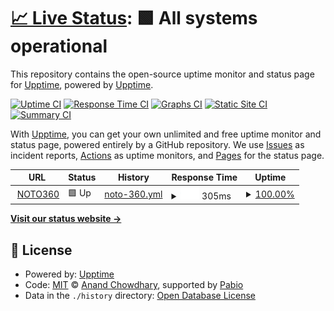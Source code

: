 # [📈 Live Status](https://upptime.github.io/upptime): <!--live status--> **🟩 All systems operational**

This repository contains the open-source uptime monitor and status page for [Upptime](https://upptime.js.org), powered by [Upptime](https://github.com/upptime/upptime).

[![Uptime CI](https://github.com/upptime/upptime/workflows/Uptime%20CI/badge.svg)](https://github.com/upptime/upptime/actions?query=workflow%3A%22Uptime+CI%22)
[![Response Time CI](https://github.com/upptime/upptime/workflows/Response%20Time%20CI/badge.svg)](https://github.com/upptime/upptime/actions?query=workflow%3A%22Response+Time+CI%22)
[![Graphs CI](https://github.com/upptime/upptime/workflows/Graphs%20CI/badge.svg)](https://github.com/upptime/upptime/actions?query=workflow%3A%22Graphs+CI%22)
[![Static Site CI](https://github.com/upptime/upptime/workflows/Static%20Site%20CI/badge.svg)](https://github.com/upptime/upptime/actions?query=workflow%3A%22Static+Site+CI%22)
[![Summary CI](https://github.com/upptime/upptime/workflows/Summary%20CI/badge.svg)](https://github.com/upptime/upptime/actions?query=workflow%3A%22Summary+CI%22)

With [Upptime](https://upptime.js.org), you can get your own unlimited and free uptime monitor and status page, powered entirely by a GitHub repository. We use [Issues](https://github.com/upptime/upptime/issues) as incident reports, [Actions](https://github.com/upptime/upptime/actions) as uptime monitors, and [Pages](https://upptime.github.io/upptime) for the status page.

<!--start: status pages-->
<!-- This summary is generated by Upptime (https://github.com/upptime/upptime) -->
<!-- Do not edit this manually, your changes will be overwritten -->
<!-- prettier-ignore -->
| URL | Status | History | Response Time | Uptime |
| --- | ------ | ------- | ------------- | ------ |
| <img alt="" src="https://icons.duckduckgo.com/ip3/noto360.com.ico" height="13"> [NOTO360](https://noto360.com) | 🟩 Up | [noto-360.yml](https://github.com/Dancho201/upptime-noto-check/commits/HEAD/history/noto-360.yml) | <details><summary><img alt="Response time graph" src="./graphs/noto-360/response-time-week.png" height="20"> 305ms</summary><br><a href="https://upptime.github.io/upptime/history/noto-360"><img alt="Response time 333" src="https://img.shields.io/endpoint?url=https%3A%2F%2Fraw.githubusercontent.com%2FDancho201%2Fupptime-noto-check%2FHEAD%2Fapi%2Fnoto-360%2Fresponse-time.json"></a><br><a href="https://upptime.github.io/upptime/history/noto-360"><img alt="24-hour response time 314" src="https://img.shields.io/endpoint?url=https%3A%2F%2Fraw.githubusercontent.com%2FDancho201%2Fupptime-noto-check%2FHEAD%2Fapi%2Fnoto-360%2Fresponse-time-day.json"></a><br><a href="https://upptime.github.io/upptime/history/noto-360"><img alt="7-day response time 305" src="https://img.shields.io/endpoint?url=https%3A%2F%2Fraw.githubusercontent.com%2FDancho201%2Fupptime-noto-check%2FHEAD%2Fapi%2Fnoto-360%2Fresponse-time-week.json"></a><br><a href="https://upptime.github.io/upptime/history/noto-360"><img alt="30-day response time 333" src="https://img.shields.io/endpoint?url=https%3A%2F%2Fraw.githubusercontent.com%2FDancho201%2Fupptime-noto-check%2FHEAD%2Fapi%2Fnoto-360%2Fresponse-time-month.json"></a><br><a href="https://upptime.github.io/upptime/history/noto-360"><img alt="1-year response time 333" src="https://img.shields.io/endpoint?url=https%3A%2F%2Fraw.githubusercontent.com%2FDancho201%2Fupptime-noto-check%2FHEAD%2Fapi%2Fnoto-360%2Fresponse-time-year.json"></a></details> | <details><summary><a href="https://upptime.github.io/upptime/history/noto-360">100.00%</a></summary><a href="https://upptime.github.io/upptime/history/noto-360"><img alt="All-time uptime 100.00%" src="https://img.shields.io/endpoint?url=https%3A%2F%2Fraw.githubusercontent.com%2FDancho201%2Fupptime-noto-check%2FHEAD%2Fapi%2Fnoto-360%2Fuptime.json"></a><br><a href="https://upptime.github.io/upptime/history/noto-360"><img alt="24-hour uptime 100.00%" src="https://img.shields.io/endpoint?url=https%3A%2F%2Fraw.githubusercontent.com%2FDancho201%2Fupptime-noto-check%2FHEAD%2Fapi%2Fnoto-360%2Fuptime-day.json"></a><br><a href="https://upptime.github.io/upptime/history/noto-360"><img alt="7-day uptime 100.00%" src="https://img.shields.io/endpoint?url=https%3A%2F%2Fraw.githubusercontent.com%2FDancho201%2Fupptime-noto-check%2FHEAD%2Fapi%2Fnoto-360%2Fuptime-week.json"></a><br><a href="https://upptime.github.io/upptime/history/noto-360"><img alt="30-day uptime 100.00%" src="https://img.shields.io/endpoint?url=https%3A%2F%2Fraw.githubusercontent.com%2FDancho201%2Fupptime-noto-check%2FHEAD%2Fapi%2Fnoto-360%2Fuptime-month.json"></a><br><a href="https://upptime.github.io/upptime/history/noto-360"><img alt="1-year uptime 100.00%" src="https://img.shields.io/endpoint?url=https%3A%2F%2Fraw.githubusercontent.com%2FDancho201%2Fupptime-noto-check%2FHEAD%2Fapi%2Fnoto-360%2Fuptime-year.json"></a></details>

<!--end: status pages-->

[**Visit our status website →**](https://upptime.github.io/upptime)

## 📄 License

- Powered by: [Upptime](https://github.com/upptime/upptime)
- Code: [MIT](./LICENSE) © [Anand Chowdhary](https://anandchowdhary.com), supported by [Pabio](https://pabio.com)
- Data in the `./history` directory: [Open Database License](https://opendatacommons.org/licenses/odbl/1-0/)

